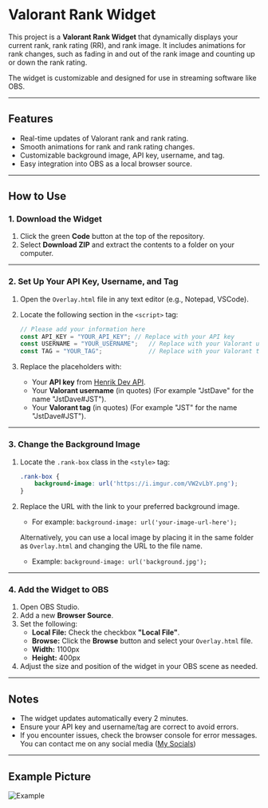 # Valorant Rank Widget  

This project is a **Valorant Rank Widget** that dynamically displays your current rank, rank rating (RR), and rank image. It includes animations for rank changes, such as fading in and out of the rank image and counting up or down the rank rating.

The widget is customizable and designed for use in streaming software like OBS.

---

## Features  

- Real-time updates of Valorant rank and rank rating.
- Smooth animations for rank and rank rating changes.
- Customizable background image, API key, username, and tag.
- Easy integration into OBS as a local browser source.

---

## How to Use  

### 1. **Download the Widget**  
1. Click the green **Code** button at the top of the repository.  
2. Select **Download ZIP** and extract the contents to a folder on your computer.  

---

### 2. **Set Up Your API Key, Username, and Tag**  
1. Open the `Overlay.html` file in any text editor (e.g., Notepad, VSCode).  
2. Locate the following section in the `<script>` tag:  

    ```javascript
    // Please add your information here
    const API_KEY = "YOUR_API_KEY"; // Replace with your API key
    const USERNAME = "YOUR_USERNAME";   // Replace with your Valorant username
    const TAG = "YOUR_TAG";             // Replace with your Valorant tag
    ```

3. Replace the placeholders with:  
   - Your **API key** from [Henrik Dev API](https://discord.gg/henrikdev-systems-704231681309278228).
   - Your **Valorant username** (in quotes) (For example "JstDave" for the name "JstDave#JST").  
   - Your **Valorant tag** (in quotes) (For example "JST" for the name "JstDave#JST").  

---

### 3. **Change the Background Image**  
1. Locate the `.rank-box` class in the `<style>` tag:  

    ```css
    .rank-box {
        background-image: url('https://i.imgur.com/VW2vLbY.png');
    }
    ```

2. Replace the URL with the link to your preferred background image.  
   - For example: `background-image: url('your-image-url-here');`  

   Alternatively, you can use a local image by placing it in the same folder as `Overlay.html` and changing the URL to the file name.  
   - Example: `background-image: url('background.jpg');`  

---

### 4. **Add the Widget to OBS**  
1. Open OBS Studio.  
2. Add a new **Browser Source**.  
3. Set the following:
   - **Local File:** Check the checkbox **"Local File"**.
   - **Browse:** Click the **Browse** button and select your `Overlay.html` file.  
   - **Width:** 1100px  
   - **Height:** 400px  
5. Adjust the size and position of the widget in your OBS scene as needed.

---

## Notes  

- The widget updates automatically every 2 minutes.  
- Ensure your API key and username/tag are correct to avoid errors.  
- If you encounter issues, check the browser console for error messages. You can contact me on any social media ([My Socials](https://jstdave.com/socials))

---

## Example Picture
![Example](https://i.imgur.com/kkdllJW.png)
